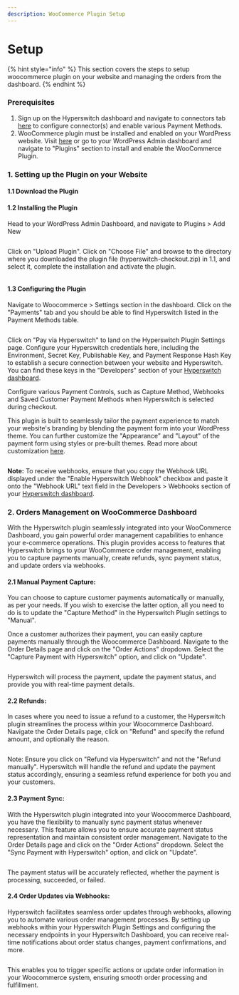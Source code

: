 ```yaml
---
description: WooCommerce Plugin Setup
---
```


# Setup

{% hint style="info" %}
This section covers the steps to setup woocommerce plugin on your website and managing the orders from the dashboard.
{% endhint %}

### Prerequisites

1. Sign up on the Hyperswitch dashboard and navigate to connectors tab [here](https://app.payswitcher.com/) to configure connector(s) and enable various Payment Methods.
2. WooCommerce plugin must be installed and enabled on your WordPress website. Visit [here](https://wordpress.org/plugins/woocommerce/) or go to your WordPress Admin dashboard and navigate to "Plugins" section to install and enable the WooCommerce Plugin.

### 1. Setting up the Plugin on your Website

#### 1.1 Download the Plugin

#### 1.2 Installing the Plugin

Head to your WordPress Admin Dashboard, and navigate to Plugins > Add New

<figure><img src="https://payswitcher.com/img/site/wordpress_plugins.png" alt=""><figcaption></figcaption></figure>

Click on "Upload Plugin". Click on "Choose File" and browse to the directory where you downloaded the plugin file (hyperswitch-checkout.zip) in 1.1, and select it, complete the installation and activate the plugin.

<figure><img src="https://payswitcher.com/img/site/wordpress_addplugin.png" alt=""><figcaption></figcaption></figure>

#### 1.3 Configuring the Plugin

Navigate to Woocommerce > Settings section in the dashboard. Click on the "Payments" tab and you should be able to find Hyperswitch listed in the Payment Methods table.

<figure><img src="https://payswitcher.com/img/site/wordpress_settings.png" alt=""><figcaption></figcaption></figure>

Click on "Pay via Hyperswitch" to land on the Hyperswitch Plugin Settings page. Configure your Hyperswitch credentials here, including the Environment, Secret Key, Publishable Key, and Payment Response Hash Key to establish a secure connection between your website and Hyperswitch. You can find these keys in the "Developers" section of your [Hyperswitch dashboard](https://app.payswitcher.com/developers).

Configure various Payment Controls, such as Capture Method, Webhooks and Saved Customer Payment Methods when Hyperswitch is selected during checkout.

This plugin is built to seamlessly tailor the payment experience to match your website's branding by blending the payment form into your WordPress theme. You can further customize the "Appearance" and "Layout" of the payment form using styles or pre-built themes. Read more about customization [here](https://payswitcher.com/docs/sdkIntegrations/unifiedCheckoutWeb/customization).

<figure><img src="https://payswitcher.com/img/site/wordpress_hyperswitch_settings.png" alt=""><figcaption></figcaption></figure>

**Note:** To receive webhooks, ensure that you copy the Webhook URL displayed under the "Enable Hyperswitch Webhook" checkbox and paste it onto the "Webhook URL" text field in the Developers > Webhooks section of your [Hyperswitch dashboard](https://app.payswitcher.com/developers).

### 2. Orders Management on WooCommerce Dashboard

With the Hyperswitch plugin seamlessly integrated into your WooCommerce Dashboard, you gain powerful order management capabilities to enhance your e-commerce operations. This plugin provides access to features that Hyperswitch brings to your WooCommerce order management, enabling you to capture payments manually, create refunds, sync payment status, and update orders via webhooks.

#### 2.1 Manual Payment Capture:

You can choose to capture customer payments automatically or manually, as per your needs. If you wish to exercise the latter option, all you need to do is to update the "Capture Method" in the Hyperswitch Plugin settings to "Manual".

Once a customer authorizes their payment, you can easily capture payments manually through the Woocommerce Dashboard. Navigate to the Order Details page and click on the "Order Actions" dropdown. Select the "Capture Payment with Hyperswitch" option, and click on "Update".

<figure><img src="https://payswitcher.com/img/site/wordpress_manual_capture.png" alt=""><figcaption></figcaption></figure>

Hyperswitch will process the payment, update the payment status, and provide you with real-time payment details.

#### 2.2 Refunds:

In cases where you need to issue a refund to a customer, the Hyperswitch plugin streamlines the process within your Woocommerce Dashboard. Navigate the Order Details page, click on "Refund" and specify the refund amount, and optionally the reason.

<figure><img src="https://payswitcher.com/img/site/wordpress_refund.png" alt=""><figcaption></figcaption></figure>

Note: Ensure you click on "Refund via Hyperswitch" and not the "Refund manually". Hyperswitch will handle the refund and update the payment status accordingly, ensuring a seamless refund experience for both you and your customers.

#### 2.3 Payment Sync:

With the Hyperswitch plugin integrated into your Woocommerce Dashboard, you have the flexibility to manually sync payment status whenever necessary. This feature allows you to ensure accurate payment status representation and maintain consistent order management. Navigate to the Order Details page and click on the "Order Actions" dropdown. Select the "Sync Payment with Hyperswitch" option, and click on "Update".

<figure><img src="https://payswitcher.com/img/site/wordpress_sync.png" alt=""><figcaption></figcaption></figure>

The payment status will be accurately reflected, whether the payment is processing, succeeded, or failed.

#### 2.4 Order Updates via Webhooks:

Hyperswitch facilitates seamless order updates through webhooks, allowing you to automate various order management processes. By setting up webhooks within your Hyperswitch Plugin Settings and configuring the necessary endpoints in your Hyperswitch Dashboard, you can receive real-time notifications about order status changes, payment confirmations, and more.

<figure><img src="https://payswitcher.com/img/site/wordpress_webhook.png" alt=""><figcaption></figcaption></figure>

This enables you to trigger specific actions or update order information in your Woocommerce system, ensuring smooth order processing and fulfillment.
